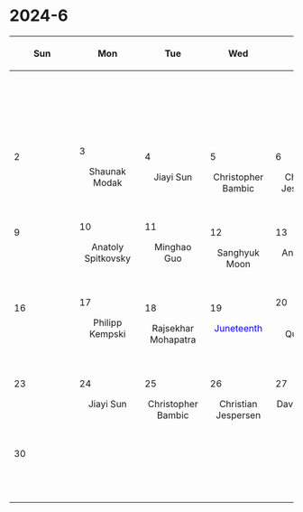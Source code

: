 # 2024-6

|<div style='max-width:100px;width:100px'><p>Sun</p></div>|<div style='max-width:100px;width:100px'><p>Mon</p></div>|<div style='max-width:100px;width:100px'><p>Tue</p></div>|<div style='max-width:100px;width:100px'><p>Wed</p></div>|<div style='max-width:100px;width:100px'><p>Thu</p></div>|<div style='max-width:100px;width:100px'><p>Fri</p></div>|<div style='max-width:100px;width:100px'><p>Sat</p></div>|
|:-:|:-:|:-:|:-:|:-:|:-:|:-:|
|<p><br/><br/></p> |<p><br/><br/></p> |<p><br/><br/></p> |<p><br/><br/></p> |<p><br/><br/></p> |<p><br/><br/></p> |<p align='left'>1</p><p><br/><br/></p>|
|<p align='left'>2</p><p><br/><br/></p>|<p align='left'>3</p><p>Shaunak Modak<br/><br/></p>|<p align='left'>4</p><p>Jiayi Sun<br/><br/></p>|<p align='left'>5</p><p>Christopher<br/> Bambic</p>|<p align='left'>6</p><p>Christian<br/> Jespersen</p>|<p align='left'>7</p><p>David Setton<br/><br/></p>|<p align='left'>8</p><p><br/><br/></p>|
|<p align='left'>9</p><p><br/><br/></p>|<p align='left'>10</p><p>Anatoly Spitkovsky<br/><br/></p>|<p align='left'>11</p><p>Minghao Guo<br/><br/></p>|<p align='left'>12</p><p>Sanghyuk<br/> Moon</p>|<p align='left'>13</p><p>Ankan Sur<br/><br/></p>|<p align='left'>14</p><p>Shaunak Modak<br/><br/></p>|<p align='left'>15</p><p><br/><br/></p>|
|<p align='left'>16</p><p><br/><br/></p>|<p align='left'>17</p><p>Philipp Kempski<br/><br/></p>|<p align='left'>18</p><p>Rajsekhar<br/> Mohapatra</p>|<p align='left'>19</p><p><span style='color:blue'>Juneteenth</span><br/><br/></p>|<p align='left'>20</p><p>Eliot Quataert<br/><br/></p>|<p align='left'>21</p><p>Minghao Guo<br/><br/></p>|<p align='left'>22</p><p><br/><br/></p>|
|<p align='left'>23</p><p><br/><br/></p>|<p align='left'>24</p><p>Jiayi Sun<br/><br/></p>|<p align='left'>25</p><p>Christopher<br/> Bambic</p>|<p align='left'>26</p><p>Christian<br/> Jespersen</p>|<p align='left'>27</p><p>David Setton<br/><br/></p>|<p align='left'>28</p><p>Anatoly Spitkovsky<br/><br/></p>|<p align='left'>29</p><p><br/><br/></p>|
|<p align='left'>30</p><p><br/><br/></p>|<p><br/><br/></p> |<p><br/><br/></p> |<p><br/><br/></p> |<p><br/><br/></p> |<p><br/><br/></p> |<p><br/><br/></p> |
